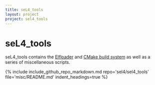 ```yaml
---
title: seL4_tools
layout: project
project: sel4_tools
---
```


# seL4_tools

seL4_tools contains the [Elfloader](/projects/elfloader) and [CMake build system](/projects/buildsystem) as well as a series of miscellaneous scripts.

{% include include_github_repo_markdown.md repo='sel4/sel4_tools' file='misc/README.md' indent_headings=true %}
